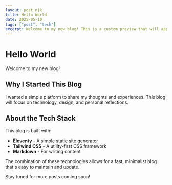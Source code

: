 ```yaml
---
layout: post.njk
title: Hello World
date: 2025-05-10
tags: ["post", "tech"]
excerpt: Welcome to my new blog! This is a custom preview that will appear on the homepage and in search results.
---
```


# Hello World

Welcome to my new blog! 

## Why I Started This Blog

I wanted a simple platform to share my thoughts and experiences. This blog will focus on technology, design, and personal reflections.

## About the Tech Stack

This blog is built with:

- **Eleventy** - A simple static site generator
- **Tailwind CSS** - A utility-first CSS framework
- **Markdown** - For writing content

The combination of these technologies allows for a fast, minimalist blog that's easy to maintain and update.

Stay tuned for more posts coming soon! 